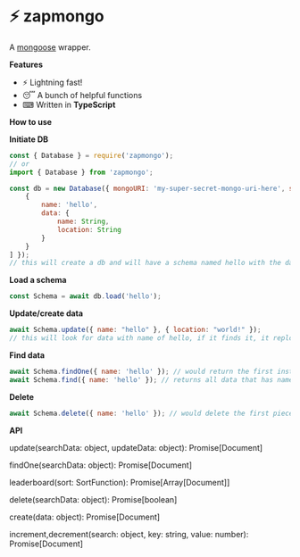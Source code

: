 # ⚡ zapmongo

A [mongoose](https://npm.im/mongoose) wrapper.

**Features**

- ⚡ Lightning fast!
- 😴 A bunch of helpful functions
- ⌨ Written in **TypeScript**

**How to use**

**Initiate DB**

```js
const { Database } = require('zapmongo');
// or
import { Database } from 'zapmongo';

const db = new Database({ mongoURI: 'my-super-secret-mongo-uri-here', schemas: [
    {
        name: 'hello',
        data: {
            name: String,
            location: String
        }
    }
] });
// this will create a db and will have a schema named hello with the data of name and location.
```

**Load a schema**

```js
const Schema = await db.load('hello');
```

**Update/create data**

```js
await Schema.update({ name: "hello" }, { location: "world!" });
// this will look for data with name of hello, if it finds it, it replcae it to "world!" - if not it'll create a new document defaulting to the second argument. Nerd terms for if the 2nd param contains the same key as the first param, the key in the 2nd param will be favoured / used.

```

**Find data**

```js
await Schema.findOne({ name: 'hello' }); // would return the first instance it can find that has name as "world!"
await Schema.find({ name: 'hello' }); // returns all data that has name as "world!"
```

**Delete**

```js
await Schema.delete({ name: 'hello' }); // would delete the first piece of data it finds that has name as 'world!'
```


**API**

update(searchData: object, updateData: object): Promise[Document]

findOne(searchData: object): Promise[Document]

leaderboard(sort: SortFunction): Promise[Array[Document]]

delete(searchData: object): Promise[boolean]

create(data: object): Promise[Document]

increment,decrement(search: object, key: string, value: number): Promise[Document]
